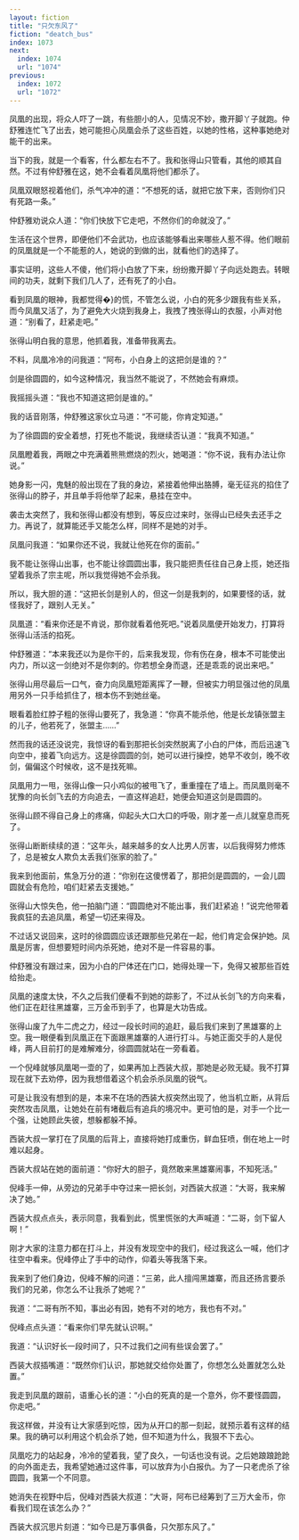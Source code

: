 ```yaml
---
layout: fiction
title: "只欠东风了"
fiction: "deatch_bus"
index: 1073
next:
  index: 1074
  url: "1074"
previous:
  index: 1072
  url: "1072"
---
```

凤凰的出现，将众人吓了一跳，有些胆小的人，见情况不妙，撒开脚丫子就跑。仲舒雅连忙飞了出去，她可能担心凤凰会杀了这些百姓，以她的性格，这种事她绝对能干的出来。

当下的我，就是一个看客，什么都左右不了。我和张得山只管看，其他的顺其自然。不过有仲舒雅在这，她不会看着凤凰将他们都杀了。

凤凰双眼怒视着他们，杀气冲冲的道：“不想死的话，就把它放下来，否则你们只有死路一条。”

仲舒雅劝说众人道：“你们快放下它走吧，不然你们的命就没了。”

生活在这个世界，即便他们不会武功，也应该能够看出来哪些人惹不得。他们眼前的凤凰就是一个不能惹的人，她说的到做的出，就看他们的选择了。

事实证明，这些人不傻，他们将小白放了下来，纷纷撒开脚丫子向远处跑去。转眼间的功夫，就剩下我们几人了，还有死了的小白。

看到凤凰的眼神，我都觉得�}的慌，不管怎么说，小白的死多少跟我有些关系，而今凤凰又活了，为了避免大火烧到我身上，我拽了拽张得山的衣服，小声对他道：“别看了，赶紧走吧。”

张得山明白我的意思，他抓着我，准备带我离去。

不料，凤凰冷冷的问我道：“阿布，小白身上的这把剑是谁的？”

剑是徐圆圆的，如今这种情况，我当然不能说了，不然她会有麻烦。

我摇摇头道：“我也不知道这把剑是谁的。”

我的话音刚落，仲舒雅这家伙立马道：“不可能，你肯定知道。”

为了徐圆圆的安全着想，打死也不能说，我继续否认道：“我真不知道。”

凤凰瞪着我，两眼之中充满着熊熊燃烧的烈火，她喝道：“你不说，我有办法让你说。”

她身影一闪，鬼魅的般出现在了我的身边，紧接着他伸出胳膊，毫无征兆的掐住了张得山的脖子，并且单手将他举了起来，悬挂在空中。

袭击太突然了，我和张得山都没有想到，等反应过来时，张得山已经失去还手之力。再说了，就算能还手又能怎么样，同样不是她的对手。

凤凰问我道：“如果你还不说，我就让他死在你的面前。”

我不能让张得山出事，也不能让徐圆圆出事，我只能把责任往自己身上揽，她还指望着我杀了宗主呢，所以我觉得她不会杀我。

所以，我大胆的道：“这把长剑是别人的，但这一剑是我刺的，如果要怪的话，就怪我好了，跟别人无关。”

凤凰道：“看来你还是不肯说，那你就看着他死吧。”说着凤凰便开始发力，打算将张得山活活的掐死。

仲舒雅道：“本来我还以为是你干的，后来我发现，你有伤在身，根本不可能使出内力，所以这一剑绝对不是你刺的。你若想全身而退，还是乖乖的说出来吧。”

张得山用尽最后一口气，奋力向凤凰短距离挥了一鞭，但被实力明显强过他的凤凰用另外一只手给抓住了，根本伤不到她丝毫。

眼看着脸红脖子粗的张得山要死了，我急道：“你真不能杀他，他是长龙镇张盟主的儿子，他若死了，张盟主……”

然而我的话还没说完，我惊讶的看到那把长剑突然脱离了小白的尸体，而后迅速飞向空中，接着飞向远方。这是徐圆圆的剑，她可以进行操控，她早不收剑，晚不收剑，偏偏这个时候收，这不是找死嘛。

凤凰用力一甩，张得山像一只小鸡似的被甩飞了，重重撞在了墙上。而凤凰则毫不犹豫的向长剑飞去的方向追去，一直这样追赶，她便会知道这剑是圆圆的。

张得山顾不得自己身上的疼痛，仰起头大口大口的呼吸，刚才差一点儿就窒息而死了。

张得山断断续续的道：“这年头，越来越多的女人比男人厉害，以后我得努力修炼了，总是被女人欺负太丢我们张家的脸了。”

我来到他面前，焦急万分的道：“你别在这傻愣着了，那把剑是圆圆的，一会儿圆圆就会有危险，咱们赶紧去支援她。”

张得山大惊失色，他一拍脑门道：“圆圆绝对不能出事，我们赶紧追！”说完他带着我疯狂的去追凤凰，希望一切还来得及。

不过话又说回来，这时的徐圆圆应该还跟那些兄弟在一起，他们肯定会保护她。凤凰是厉害，但想要短时间内杀死她，绝对不是一件容易的事。

仲舒雅没有跟过来，因为小白的尸体还在门口，她得处理一下，免得又被那些百姓给抬走。

凤凰的速度太快，不久之后我们便看不到她的踪影了，不过从长剑飞的方向来看，他们正在赶往黑雄寨，三万金币到手了，也算是大功告成。

张得山废了九牛二虎之力，经过一段长时间的追赶，最后我们来到了黑雄寨的上空。我一眼便看到凤凰正在下面跟黑雄寨的人进行打斗。与她正面交手的人是倪峰，两人目前打的是难解难分，徐圆圆就站在一旁看着。

一个倪峰就够凤凰喝一壶的了，如果再加上西装大叔，那她是必败无疑。我不打算现在就下去劝停，因为我想借着这个机会杀杀凤凰的锐气。

可是让我没有想到的是，本来不在场的西装大叔突然出现了，他当机立断，从背后突然攻击凤凰，让她处在前有堵截后有追兵的境况中。更可怕的是，对手一个比一个强，让她顾此失彼，想躲都躲不掉。

西装大叔一掌打在了凤凰的后背上，直接将她打成重伤，鲜血狂喷，倒在地上一时难以起身。

西装大叔站在她的面前道：“你好大的胆子，竟然敢来黑雄寨闹事，不知死活。”

倪峰手一伸，从旁边的兄弟手中夺过来一把长剑，对西装大叔道：“大哥，我来解决了她。”

西装大叔点点头，表示同意，我看到此，慌里慌张的大声喊道：“二哥，剑下留人啊！”

刚才大家的注意力都在打斗上，并没有发现空中的我们，经过我这么一喊，他们才往空中看来。倪峰停止了手中的动作，仰着头等我落下来。

我来到了他们身边，倪峰不解的问道：“三弟，此人擅闯黑雄寨，而且还扬言要杀我们的兄弟，你怎么不让我杀了她呢？”

我道：“二哥有所不知，事出必有因，她有不对的地方，我也有不对。”

倪峰点点头道：“看来你们早先就认识啊。”

我道：“认识好长一段时间了，只不过我们之间有些误会罢了。”

西装大叔插嘴道：“既然你们认识，那她就交给你处置了，你想怎么处置就怎么处置。”

我走到凤凰的跟前，语重心长的道：“小白的死真的是一个意外，你不要怪圆圆，你走吧。”

我这样做，并没有让大家感到吃惊，因为从开口的那一刻起，就预示着有这样的结果。我的确可以利用这个机会杀了她，但不知道为什么，我狠不下去心。

凤凰吃力的站起身，冷冷的望着我，望了良久，一句话也没有说。之后她踉踉跄跄的向外面走去，我希望她通过这件事，可以放弃为小白报仇。为了一只老虎杀了徐圆圆，我第一个不同意。

她消失在视野中后，倪峰对西装大叔道：“大哥，阿布已经筹到了三万大金币，你看我们现在该怎么办？”

西装大叔沉思片刻道：“如今已是万事俱备，只欠那东风了。”